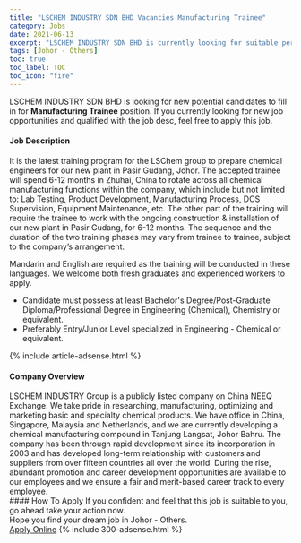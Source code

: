 ```yaml
---
title: "LSCHEM INDUSTRY SDN BHD Vacancies Manufacturing Trainee" 
category: Jobs 
date: 2021-06-13 
excerpt: "LSCHEM INDUSTRY SDN BHD is currently looking for suitable person to fill in the Manufacturing Trainee which based in Johor - Others" 
tags: [Johor - Others] 
toc: true 
toc_label: TOC 
toc_icon: "fire" 
--- 
```


<p>LSCHEM INDUSTRY SDN BHD is looking for new potential candidates to fill in for <b>Manufacturing Trainee</b> position. If you currently looking for new job opportunities and qualified with the job desc, feel free to apply this job.
</p><div><div><h4>Job Description</h4></div><div><div><span><div><p>It is the latest training program for the LSChem group to prepare chemical engineers for our new plant in Pasir Gudang, Johor. The accepted trainee will spend 6-12 months in Zhuhai, China to rotate across all chemical manufacturing functions within the company, which include but not limited to: Lab Testing, Product Development, Manufacturing Process, DCS Supervision, Equipment Maintenance, etc. The other part of the training will require the trainee to work with the ongoing construction &amp; installation of our new plant in Pasir Gudang, for 6-12 months. The sequence and the duration of the two training phases may vary from trainee to trainee, subject to the company&#8217;s arrangement.</p><p>Mandarin and English are required as the training will be conducted in these languages. We welcome both fresh graduates and experienced workers to apply.&#160;</p><ul><li>Candidate must possess at least Bachelor's Degree/Post-Graduate Diploma/Professional Degree in Engineering (Chemical), Chemistry or equivalent.</li><li>Preferably Entry/Junior Level specialized in Engineering - Chemical or equivalent.</li></ul></div></span></div></div></div> 
{% include article-adsense.html %} 
<div><div><h4>Company Overview</h4></div><div><div><span><div><div>LSCHEM INDUSTRY Group is a publicly listed company on China NEEQ Exchange. We take pride in researching, manufacturing, optimizing and marketing basic and specialty chemical products. We have office in China, Singapore, Malaysia and Netherlands, and we are currently developing a chemical manufacturing compound in Tanjung Langsat, Johor Bahru. The company has been through rapid development since its incorporation in 2003 and has developed long-term relationship with customers and suppliers from over fifteen countries all over the world. During the rise, abundant promotion and career development opportunities are available to our employees and we ensure a fair and merit-based career track to every employee.&#160;</div></div></span></div></div></div> 
#### How To Apply 
If you confident and feel that this job is suitable to you, go ahead take your action now. <br/> 
Hope you find your dream job in Johor - Others. <br/> 
<a href="https://www.jobstreet.com.my/en/job/manufacturing-trainee-4587978?jobId=jobstreet-my-job-4587978&" class="btn btn--info" target="_blank" rel="nofollow noopenner">Apply Online</a> 
{% include 300-adsense.html %} 